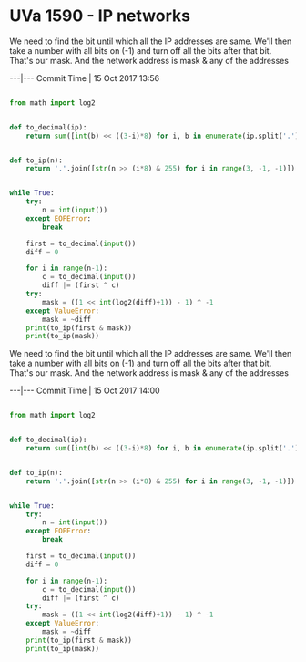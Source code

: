 # UVa 1590 - IP networks



We need to find the bit until which all the IP addresses are same. We'll then take a number with all bits on (-1)
and turn off all the bits after that bit. That's our mask. And the network address is mask & any of
the addresses



---|---
Commit Time | 15 Oct 2017 13:56

```py

from math import log2


def to_decimal(ip):
    return sum([int(b) << ((3-i)*8) for i, b in enumerate(ip.split('.'))])


def to_ip(n):
    return '.'.join([str(n >> (i*8) & 255) for i in range(3, -1, -1)])


while True:
    try:
        n = int(input())
    except EOFError:
        break

    first = to_decimal(input())
    diff = 0

    for i in range(n-1):
        c = to_decimal(input())
        diff |= (first ^ c)
    try:
        mask = ((1 << int(log2(diff)+1)) - 1) ^ -1
    except ValueError:
        mask = ~diff
    print(to_ip(first & mask))
    print(to_ip(mask))

```


We need to find the bit until which all the IP addresses are same. We'll then take a number with all bits on (-1)
and turn off all the bits after that bit. That's our mask. And the network address is mask & any of
the addresses



---|---
Commit Time | 15 Oct 2017 14:00

```py

from math import log2


def to_decimal(ip):
    return sum([int(b) << ((3-i)*8) for i, b in enumerate(ip.split('.'))])


def to_ip(n):
    return '.'.join([str(n >> (i*8) & 255) for i in range(3, -1, -1)])


while True:
    try:
        n = int(input())
    except EOFError:
        break

    first = to_decimal(input())
    diff = 0

    for i in range(n-1):
        c = to_decimal(input())
        diff |= (first ^ c)
    try:
        mask = ((1 << int(log2(diff)+1)) - 1) ^ -1
    except ValueError:
        mask = ~diff
    print(to_ip(first & mask))
    print(to_ip(mask))

```
